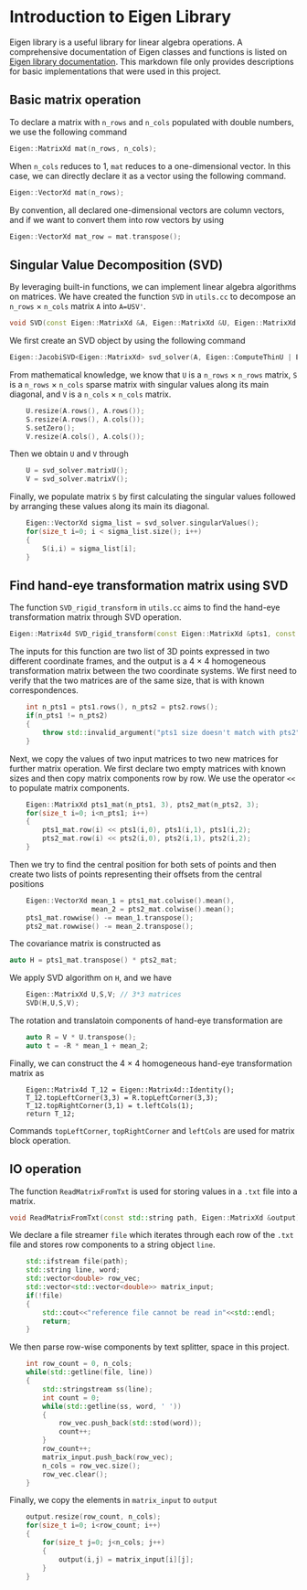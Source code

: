 # Introduction to Eigen Library
Eigen library is a useful library for linear algebra operations. A comprehensive documentation of Eigen classes and functions is listed on [Eigen library documentation](https://eigen.tuxfamily.org/dox/). This markdown file only provides descriptions for basic implementations that were used in this project. 
## Basic matrix operation
To declare a matrix with `n_rows` and `n_cols` populated with double numbers, we use the following command
```cpp
Eigen::MatrixXd mat(n_rows, n_cols);
```
When `n_cols` reduces to 1, `mat` reduces to a one-dimensional vector. In this case, we can directly declare it as a vector using the following command.
```cpp
Eigen::VectorXd mat(n_rows);
```
By convention, all declared one-dimensional vectors are column vectors, and if we want to convert them into row vectors by using
```cpp
Eigen::VectorXd mat_row = mat.transpose();
```

## Singular Value Decomposition (SVD)
By leveraging built-in functions, we can implement linear algebra algorithms on matrices. We have created the function `SVD` in `utils.cc` to decompose an `n_rows` $\times$ `n_cols` matrix `A` into `A=USV'`. 
```cpp
void SVD(const Eigen::MatrixXd &A, Eigen::MatrixXd &U, Eigen::MatrixXd &S, Eigen::MatrixXd &V)
```
We first create an SVD object by using the following command
```cpp
Eigen::JacobiSVD<Eigen::MatrixXd> svd_solver(A, Eigen::ComputeThinU | Eigen::ComputeThinV);
```
From mathematical knowledge, we know that `U` is a `n_rows` $\times$ `n_rows` matrix, `S` is a `n_rows` $\times$ `n_cols` sparse matrix with singular values along its main diagonal, and `V` is a `n_cols` $\times$ `n_cols` matrix. 
```cpp
    U.resize(A.rows(), A.rows());
    S.resize(A.rows(), A.cols());
    S.setZero(); 
    V.resize(A.cols(), A.cols());
```

Then we obtain `U` and `V` through
```cpp
    U = svd_solver.matrixU();
    V = svd_solver.matrixV();
```
Finally, we populate matrix `S` by first calculating the singular values followed by arranging these values along its main its diagonal.
```cpp
    Eigen::VectorXd sigma_list = svd_solver.singularValues();
    for(size_t i=0; i < sigma_list.size(); i++)
    {
        S(i,i) = sigma_list[i];
    }
```

## Find hand-eye transformation matrix using SVD
The function `SVD_rigid_transform` in `utils.cc` aims to find the hand-eye transformation matrix through SVD operation. 
```cpp
Eigen::Matrix4d SVD_rigid_transform(const Eigen::MatrixXd &pts1, const Eigen::MatrixXd &pts2)
```
The inputs for this function are two list of 3D points expressed in two different coordinate frames, and the output is a 4 $\times$ 4 homogeneous transformation matrix between the two coordinate systems. We first need to verify that the two matrices are of the same size, that is with known correspondences. 
```cpp
    int n_pts1 = pts1.rows(), n_pts2 = pts2.rows();
    if(n_pts1 != n_pts2)
    {
        throw std::invalid_argument("pts1 size doesn't match with pts2");
    }
```
Next, we copy the values of two input matrices to two new matrices for further matrix operation. We first declare two empty matrices with known sizes and then copy matrix components row by row. We use the operator `<<` to populate matrix components. 
```cpp
    Eigen::MatrixXd pts1_mat(n_pts1, 3), pts2_mat(n_pts2, 3);
    for(size_t i=0; i<n_pts1; i++)
    {
        pts1_mat.row(i) << pts1(i,0), pts1(i,1), pts1(i,2);
        pts2_mat.row(i) << pts2(i,0), pts2(i,1), pts2(i,2);
    }
```

Then we try to find the central position for both sets of points and then create two lists of points representing their offsets from the central positions
```cpp
    Eigen::VectorXd mean_1 = pts1_mat.colwise().mean(), 
                    mean_2 = pts2_mat.colwise().mean();
    pts1_mat.rowwise() -= mean_1.transpose();
    pts2_mat.rowwise() -= mean_2.transpose();
```
The covariance matrix is constructed as 
```cpp
auto H = pts1_mat.transpose() * pts2_mat;
```
We apply SVD algorithm on `H`, and we have
```cpp
    Eigen::MatrixXd U,S,V; // 3*3 matrices
    SVD(H,U,S,V);
```
The rotation and translatoin components of hand-eye transformation are 
```cpp
    auto R = V * U.transpose();
    auto t = -R * mean_1 + mean_2;
```
Finally, we can construct the 4 $\times$ 4 homogeneous hand-eye transformation matrix as
```
    Eigen::Matrix4d T_12 = Eigen::Matrix4d::Identity();
    T_12.topLeftCorner(3,3) = R.topLeftCorner(3,3);
    T_12.topRightCorner(3,1) = t.leftCols(1);
    return T_12;
```
Commands `topLeftCorner`, `topRightCorner` and `leftCols` are used for matrix block operation.

## IO operation
The function `ReadMatrixFromTxt` is used for storing values in a `.txt` file into a matrix.
```cpp
void ReadMatrixFromTxt(const std::string path, Eigen::MatrixXd &output)
```
We declare a file streamer `file` which iterates through each row of the `.txt` file and stores row components to a string object `line`. 
```cpp
    std::ifstream file(path);
    std::string line, word;
    std::vector<double> row_vec;
    std::vector<std::vector<double>> matrix_input;
    if(!file) 
    {
        std::cout<<"reference file cannot be read in"<<std::endl;
        return;
    }
```
We then parse row-wise components by text splitter, space in this project. 
```cpp
    int row_count = 0, n_cols;
    while(std::getline(file, line))
    {
        std::stringstream ss(line);
        int count = 0;
        while(std::getline(ss, word, ' '))
        {
            row_vec.push_back(std::stod(word));
            count++;
        }
        row_count++;
        matrix_input.push_back(row_vec);
        n_cols = row_vec.size();
        row_vec.clear();
    }
```
Finally, we copy the elements in `matrix_input` to `output`
```cpp
    output.resize(row_count, n_cols);
    for(size_t i=0; i<row_count; i++)
    {
        for(size_t j=0; j<n_cols; j++)
        {
            output(i,j) = matrix_input[i][j];
        }
    }
```
